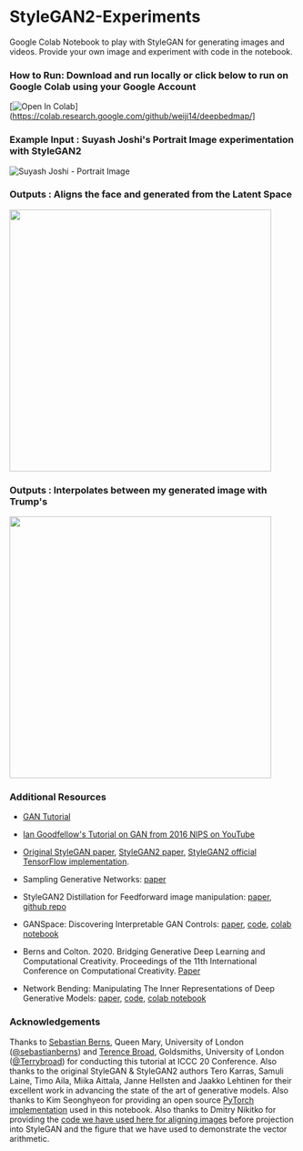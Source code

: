 # StyleGAN2-Experiments
Google Colab Notebook to play with StyleGAN for generating images and videos. Provide your own image and experiment with code in the notebook.

### How to Run: Download and run locally or click below to run on Google Colab using your Google Account
[![Open In Colab](https://colab.research.google.com/assets/colab-badge.svg)](https://colab.research.google.com/github/weiji14/deepbedmap/]


### Example Input : Suyash Joshi's Portrait Image experimentation with StyleGAN2
![Suyash Joshi - Portrait Image](https://github.com/suyashjoshi/StyleGAN2-Experiments/blob/master/sj-portrait.png?raw=true)

### Outputs : Aligns the face and generated from the Latent Space

<img src="https://github.com/suyashjoshi/StyleGAN2-Experiments/blob/master/sj-StyleGAN_Generated.png?raw=true" width="460">

### Outputs : Interpolates between my generated image with Trump's

<img src="https://github.com/suyashjoshi/StyleGAN2-Experiments/blob/master/sj-trump-interpolation.gif" width="460">

### Additional Resources

- [GAN Tutorial](https://machinelearningmastery.com/what-are-generative-adversarial-networks-gans/)

- [Ian Goodfellow's Tutorial on GAN from 2016 NIPS on YouTube](https://www.youtube.com/watch?v=HGYYEUSm-0Q)

- [Original StyleGAN paper](https://arxiv.org/abs/1812.04948), [StyleGAN2 paper](https://arxiv.org/abs/1912.04958), [StyleGAN2 official TensorFlow implementation](https://github.com/NVlabs/stylegan2).

- Sampling Generative Networks: [paper](https://arxiv.org/abs/1609.04468)

- StyleGAN2 Distillation for Feedforward image manipulation: [paper](https://arxiv.org/abs/2004.02546), [github repo](https://github.com/EvgenyKashin/stylegan2-distillation)

- GANSpace: Discovering Interpretable GAN Controls: [paper](https://arxiv.org/abs/2004.02546), [code](https://github.com/harskish/ganspace), [colab notebook](https://colab.research.google.com/github/harskish/ganspace/blob/master/notebooks/Ganspace_colab.ipynb)

- Berns and Colton. 2020. Bridging Generative Deep Learning and Computational Creativity. Proceedings of the 11th International Conference on Computational Creativity. [Paper](http://sebastianberns.com/iccc2020bridging/)

- Network Bending: Manipulating The Inner Representations of Deep Generative Models: [paper](https://arxiv.org/abs/2005.12420), [code](https://github.com/terrybroad/network-bending), [colab notebook](https://colab.research.google.com/github/dvschultz/ml-art-colabs/blob/master/Network_Bending_Static_Images.ipynb)

### Acknowledgements

Thanks to [Sebastian Berns](http://sebastianberns.com/), Queen Mary, University of London ([@sebastianberns](https://twitter.com/sebastianberns)) and [Terence Broad](https://terencebroad.com/), Goldsmiths, University of London ([@Terrybroad](https://twitter.com/Terrybroad)) for conducting this tutorial at ICCC 20 Conference. Also thanks to the original StyleGAN & StyleGAN2 authors Tero Karras, Samuli Laine, Timo Aila, Miika Aittala, Janne Hellsten and Jaakko Lehtinen for their excellent work in advancing the state of the art of generative models. Also thanks to Kim Seonghyeon for providing an open source [PyTorch implementation](https://github.com/rosinality/stylegan2-pytorch) used in this notebook. Also thanks to Dmitry Nikitko for providing the [code we have used here for aligning images](https://github.com/Puzer/stylegan-encoder) before projection into StyleGAN and the figure that we have used to demonstrate the vector arithmetic.

